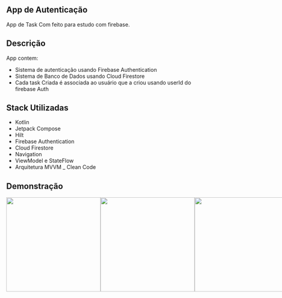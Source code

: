 ## App de Autenticação 
App de Task Com feito para estudo com firebase.

## Descrição
App contem:
- Sistema de autenticação usando Firebase Authentication
- Sistema de Banco de Dados usando Cloud Firestore
- Cada task Criada é associada ao usuário que a criou usando userId do firebase Auth

## Stack Utilizadas
- Kotlin
- Jetpack Compose
- Hilt
- Firebase Authentication
- Cloud Firestore
- Navigation
- ViewModel e StateFlow
- Arquitetura MVVM
_ Clean Code

## Demonstração
<div style="display: flex; align-items: center;flex-direction: center; "> 
  <img src="https://github.com/user-attachments/assets/5455d4ba-85bb-43cf-b6c6-15ec90b3ec49" width="250px" name="SingIn">
  <img src="https://github.com/user-attachments/assets/d0d48fe9-0699-43bc-b48b-b0cf5372fed0" width="250px" name="SingUp">
  <img src="https://github.com/user-attachments/assets/bf51c0c7-e0a2-4bc3-aa29-f7973af4ac83" width="250px" name="Home">
  <img src="https://github.com/user-attachments/assets/0e01c2a2-cb6c-4ece-95f8-0f357aa8669c" width="250px" name="Add Task">
  <img src="https://github.com/user-attachments/assets/199cb3d2-b6ac-4001-a657-ab5bc28c8de3" width="250px" name="Edit Task">
<div/>
